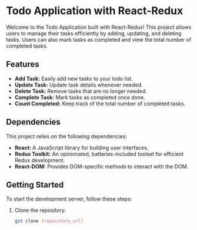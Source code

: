 # Todo Application with React-Redux

Welcome to the Todo Application built with React-Redux! This project allows users to manage their tasks efficiently by adding, updating, and deleting tasks. Users can also mark tasks as completed and view the total number of completed tasks.

## Features

- **Add Task:** Easily add new tasks to your todo list.
- **Update Task:** Update task details whenever needed.
- **Delete Task:** Remove tasks that are no longer needed.
- **Complete Task:** Mark tasks as completed once done.
- **Count Completed:** Keep track of the total number of completed tasks.

## Dependencies

This project relies on the following dependencies:

- **React:** A JavaScript library for building user interfaces.
- **Redux Toolkit:** An opinionated, batteries-included toolset for efficient Redux development.
- **React-DOM:** Provides DOM-specific methods to interact with the DOM.

## Getting Started

To start the development server, follow these steps:

1. Clone the repository:
   ```bash
   git clone [repository_url]
